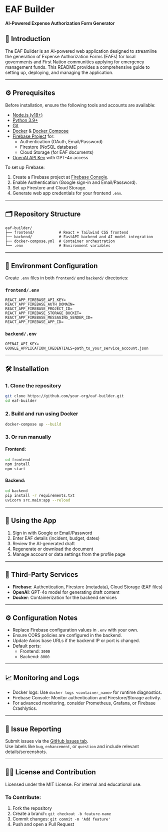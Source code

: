 # EAF Builder

**AI-Powered Expense Authorization Form Generator**

## 📌 Introduction

The EAF Builder is an AI-powered web application designed to streamline the generation of Expense Authorization Forms (EAFs) for local governments and First Nation communities applying for emergency management funds. This README provides a comprehensive guide to setting up, deploying, and managing the application.

---

## ⚙️ Prerequisites

Before installation, ensure the following tools and accounts are available:

- [Node.js (v18+)](https://nodejs.org/en/)
- [Python 3.9+](https://www.python.org/downloads/)
- [Git](https://git-scm.com/downloads)
- [Docker](https://www.docker.com/products/docker-desktop/) & [Docker Compose](https://docs.docker.com/compose/)
- [Firebase Project](https://console.firebase.google.com/) for:
  - Authentication (OAuth, Email/Password)
  - Firestore (NoSQL database)
  - Cloud Storage (for EAF documents)
- [OpenAI API Key](https://platform.openai.com/signup) with GPT-4o access

To set up Firebase:
1. Create a Firebase project at [Firebase Console](https://console.firebase.google.com/).
2. Enable Authentication (Google sign-in and Email/Password).
3. Set up Firestore and Cloud Storage.
4. Generate web app credentials for your frontend `.env`.

---

## 🗂 Repository Structure

```
eaf-builder/
├── frontend/           # React + Tailwind CSS frontend
├── backend/            # FastAPI backend and AI model integration
├── docker-compose.yml  # Container orchestration
└── .env                # Environment variables
```

---

## 🔐 Environment Configuration

Create `.env` files in both `frontend/` and `backend/` directories:

### `frontend/.env`
```
REACT_APP_FIREBASE_API_KEY=
REACT_APP_FIREBASE_AUTH_DOMAIN=
REACT_APP_FIREBASE_PROJECT_ID=
REACT_APP_FIREBASE_STORAGE_BUCKET=
REACT_APP_FIREBASE_MESSAGING_SENDER_ID=
REACT_APP_FIREBASE_APP_ID=
```

### `backend/.env`
```
OPENAI_API_KEY=
GOOGLE_APPLICATION_CREDENTIALS=path_to_your_service_account.json
```

---

## 🛠️ Installation

### 1. Clone the repository

```bash
git clone https://github.com/your-org/eaf-builder.git
cd eaf-builder
```

### 2. Build and run using Docker

```bash
docker-compose up --build
```

### 3. Or run manually

#### Frontend:

```bash
cd frontend
npm install
npm start
```

#### Backend:

```bash
cd backend
pip install -r requirements.txt
uvicorn src.main:app --reload
```

---

## 🚀 Using the App

1. Sign in with Google or Email/Password
2. Enter EAF details (incident, budget, dates)
3. Review the AI-generated draft
4. Regenerate or download the document
5. Manage account or data settings from the profile page

---

## 🔌 Third-Party Services

- **Firebase**: Authentication, Firestore (metadata), Cloud Storage (EAF files)
- **OpenAI**: GPT-4o model for generating draft content
- **Docker**: Containerization for the backend services

---

## ⚙️ Configuration Notes

- Replace Firebase configuration values in `.env` with your own.
- Ensure CORS policies are configured in the backend.
- Update Axios base URLs if the backend IP or port is changed.
- Default ports:
  - Frontend: `3000`
  - Backend: `8000`

---

## 📈 Monitoring and Logs

- Docker logs: Use `docker logs <container_name>` for runtime diagnostics.
- Firebase Console: Monitor authentication and Firestore/Storage activity.
- For advanced monitoring, consider Prometheus, Grafana, or Firebase Crashlytics.

---

## 🐛 Issue Reporting

Submit issues via the [GitHub Issues tab](https://github.com/your-org/eaf-builder/issues).  
Use labels like `bug`, `enhancement`, or `question` and include relevant details/screenshots.

---

## 🧑‍💻 License and Contribution

Licensed under the MIT License. For internal and educational use.

### To Contribute:

1. Fork the repository
2. Create a branch: `git checkout -b feature-name`
3. Commit changes: `git commit -m 'Add feature'`
4. Push and open a Pull Request
